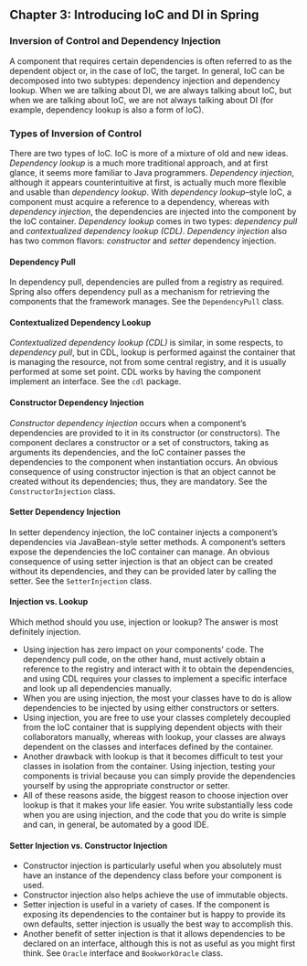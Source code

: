 ## Chapter 3: Introducing IoC and DI in Spring
### Inversion of Control and Dependency Injection
A component that requires certain dependencies is often referred to as the
dependent object or, in the case of IoC, the target. In general, IoC can 
be decomposed into two subtypes: dependency injection and dependency 
lookup. When we are talking about DI, we are always talking about IoC, 
but when we are talking about IoC, we are not always talking about DI 
(for example, dependency lookup is also a form of IoC). 

### Types of Inversion of Control
There are two types of IoC. IoC is more of a mixture of old and new 
ideas. _Dependency lookup_ is a much more traditional approach, and at 
first glance, it seems more familiar to Java programmers. _Dependency 
injection_, although it appears counterintuitive at first, is actually
much more flexible and usable than _dependency lookup_. With _dependency 
lookup_–style IoC, a component must acquire a reference to a dependency, 
whereas with _dependency injection_, the dependencies are injected into 
the component by the IoC container. _Dependency lookup_ comes in two types:
_dependency pull_ and _contextualized dependency lookup (CDL)_. _Dependency 
injection_ also has two common flavors: _constructor_ and _setter_ dependency 
injection.

#### Dependency Pull
In dependency pull, dependencies are pulled from a registry as required.
Spring also offers dependency pull as a mechanism for retrieving the 
components that the framework manages.
See the `DependencyPull` class. 

#### Contextualized Dependency Lookup
_Contextualized dependency lookup (CDL)_ is similar, in some 
respects, to _dependency pull_, but in CDL, lookup is performed 
against the container that is managing the resource, not from some 
central registry, and it is usually performed at some set point.
CDL works by having the component implement an interface.
See the `cdl` package.

#### Constructor Dependency Injection
_Constructor dependency injection_ occurs when a component’s dependencies
are provided to it in its constructor (or constructors). The component 
declares a constructor or a set of constructors, taking as arguments 
its dependencies, and the IoC container passes the dependencies to the
component when instantiation occurs. An obvious consequence of using 
constructor injection is that an object cannot be created without its
dependencies; thus, they are mandatory.
See the `ConstructorInjection` class. 

#### Setter Dependency Injection
In setter dependency injection, the IoC container injects a component’s
dependencies via JavaBean-style setter methods. A component’s setters 
expose the dependencies the IoC container can manage. An obvious 
consequence of using setter injection is that an object can be created
without its dependencies, and they can be provided later by calling 
the setter. 
See the `SetterInjection` class. 

#### Injection vs. Lookup
Which method should you use, injection or lookup? The answer is most 
definitely injection.
- Using injection has zero impact on your components’ code. The 
dependency pull code, on the other hand, must actively obtain a 
reference to the registry and interact with it to obtain the 
dependencies, and using CDL requires your classes to implement a 
specific interface and look up all dependencies manually.
- When you are using injection, the most your classes have to do is 
allow dependencies to be injected by using either constructors or setters.
- Using injection, you are free to use your classes completely decoupled 
from the IoC container that is supplying dependent objects with their 
collaborators manually, whereas with lookup, your classes are always 
dependent on the classes and interfaces defined by the container.
- Another drawback with lookup is that it becomes difficult to test 
your classes in isolation from the container. Using injection, testing 
your components is trivial because you can simply provide the 
dependencies yourself by using the appropriate constructor or setter.
- All of these reasons aside, the biggest reason to choose injection 
over lookup is that it makes your life easier. You write substantially 
less code when you are using injection, and the code that you do write 
is simple and can, in general, be automated by a good IDE.

#### Setter Injection vs. Constructor Injection
- Constructor injection is particularly useful when you absolutely
must have an instance of the dependency class before your component 
is used. 
- Constructor injection also helps achieve the use of immutable objects.
- Setter injection is useful in a variety of cases. If the component is 
exposing its dependencies to the container but is happy to provide its 
own defaults, setter injection is usually the best way to accomplish 
this.
- Another benefit of setter injection is that it allows dependencies 
to be declared on an interface, although this is not as useful as you 
might first think. See `Oracle` interface and `BookworkOracle` class.  